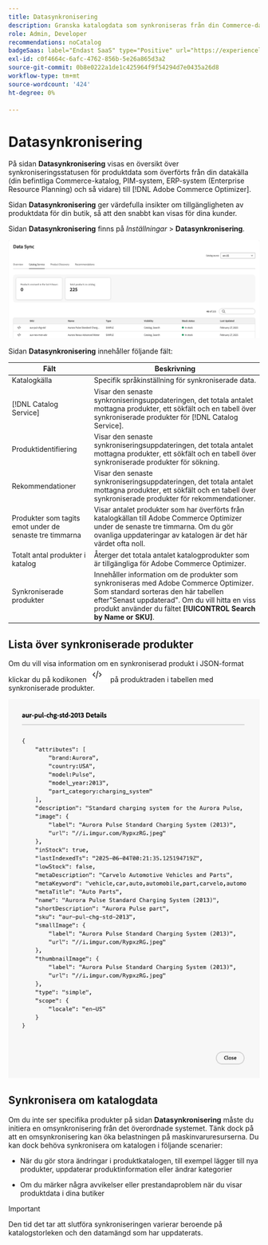 ```yaml
---
title: Datasynkronisering
description: Granska katalogdata som synkroniseras från din Commerce-datakälla till  [!DNL Adobe Commerce Optimizer].
role: Admin, Developer
recommendations: noCatalog
badgeSaas: label="Endast SaaS" type="Positive" url="https://experienceleague.adobe.com/en/docs/commerce/user-guides/product-solutions" tooltip="Gäller endast Adobe Commerce as a Cloud Service- och Adobe Commerce Optimizer-projekt (SaaS-infrastruktur som hanteras av Adobe)."
exl-id: c0f4664c-6afc-4762-856b-5e26a865d3a2
source-git-commit: 0b8e0222a1de1c425964f9f54294d7e0435a26d8
workflow-type: tm+mt
source-wordcount: '424'
ht-degree: 0%

---
```


# Datasynkronisering

På sidan **Datasynkronisering** visas en översikt över synkroniseringsstatusen för produktdata som överförts från din datakälla (din befintliga Commerce-katalog, PIM-system, ERP-system (Enterprise Resource Planning) och så vidare) till [!DNL Adobe Commerce Optimizer].

Sidan **Datasynkronisering** ger värdefulla insikter om tillgängligheten av produktdata för din butik, så att den snabbt kan visas för dina kunder.

Sidan **Datasynkronisering** finns på *Inställningar* > **Datasynkronisering**.

![Datasynkronisering](../assets/data-sync.png)

Sidan **Datasynkronisering** innehåller följande fält:

| Fält | Beskrivning |
|--- |--- |
| Katalogkälla | Specifik språkinställning för synkroniserade data. |
| [!DNL Catalog Service] | Visar den senaste synkroniseringsuppdateringen, det totala antalet mottagna produkter, ett sökfält och en tabell över synkroniserade produkter för [!DNL Catalog Service]. |
| Produktidentifiering | Visar den senaste synkroniseringsuppdateringen, det totala antalet mottagna produkter, ett sökfält och en tabell över synkroniserade produkter för sökning. |
| Rekommendationer | Visar den senaste synkroniseringsuppdateringen, det totala antalet mottagna produkter, ett sökfält och en tabell över synkroniserade produkter för rekommendationer. |
| Produkter som tagits emot under de senaste tre timmarna | Visar antalet produkter som har överförts från katalogkällan till Adobe Commerce Optimizer under de senaste tre timmarna. Om du gör ovanliga uppdateringar av katalogen är det här värdet ofta noll. |
| Totalt antal produkter i katalog | Återger det totala antalet katalogprodukter som är tillgängliga för Adobe Commerce Optimizer. |
| Synkroniserade produkter | Innehåller information om de produkter som synkroniseras med Adobe Commerce Optimizer. Som standard sorteras den här tabellen efter&quot;Senast uppdaterad&quot;. Om du vill hitta en viss produkt använder du fältet **[!UICONTROL Search by Name or SKU]**. |

## Lista över synkroniserade produkter

Om du vill visa information om en synkroniserad produkt i JSON-format klickar du på kodikonen ![Kodlänken](../assets/data-sync-details.png) på produktraden i tabellen med synkroniserade produkter.

![Synkroniserad produktinformation](../assets/synced-products.png)

## Synkronisera om katalogdata

Om du inte ser specifika produkter på sidan **Datasynkronisering** måste du initiera en omsynkronisering från det överordnade systemet. Tänk dock på att en omsynkronisering kan öka belastningen på maskinvaruresurserna. Du kan dock behöva synkronisera om katalogen i följande scenarier:

- När du gör stora ändringar i produktkatalogen, till exempel lägger till nya produkter, uppdaterar produktinformation eller ändrar kategorier

- Om du märker några avvikelser eller prestandaproblem när du visar produktdata i dina butiker

>[!IMPORTANT]
>
>Den tid det tar att slutföra synkroniseringen varierar beroende på katalogstorleken och den datamängd som har uppdaterats.
